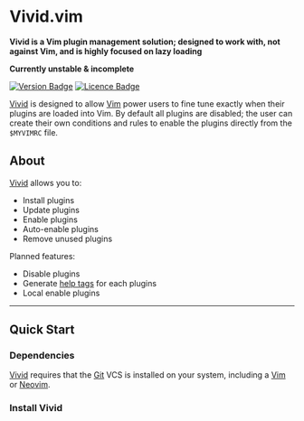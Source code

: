 # Vivid.vim

**Vivid is a Vim plugin management solution; designed to work with, not against Vim, and is highly focused on lazy loading**

**Currently unstable & incomplete**

<!-- Badges made using https://shields.io/ -->
[![Version Badge](https://img.shields.io/badge/Version-v1.0.0-brightgreen.svg)](https://github.com/axvr/Vivid.vim/releases)
[![Licence Badge](https://img.shields.io/badge/Licence-MIT-blue.svg)](https://github.com/axvr/Vivid.vim/blob/master/LICENCE)


[Vivid] is designed to allow [Vim] power users to fine tune exactly when their plugins are loaded into Vim. By default all plugins are disabled; the user can create their own conditions and rules to enable the plugins directly from the ```$MYVIMRC``` file.


## About

[Vivid] allows you to:

* Install plugins
* Update plugins
* Enable plugins
* Auto-enable plugins
* Remove unused plugins

Planned features:

* Disable plugins
* Generate [help tags] for each plugins
* Local enable plugins


<!-- Image goes here -->


---


## Quick Start

### Dependencies

[Vivid] requires that the [Git] VCS is installed on your system, including a [Vim] or [Neovim].

### Install Vivid




[Vivid]:https://github.com/axvr/Vivid.vim
[Git]:http://git-scm.com
[Vim]:http://www.vim.org
[Neovim]:https://neovim.io
[runtime path]:http://vimdoc.sourceforge.net/htmldoc/options.html#%27runtimepath%27
[help tags]:http://vimdoc.sourceforge.net/htmldoc/helphelp.html#:helptags


